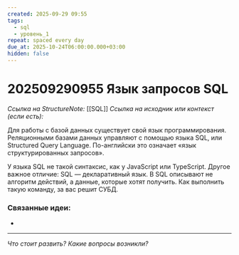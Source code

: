 ```yaml
---
created: 2025-09-29 09:55
tags:
  - sql
  - уровень_1
repeat: spaced every day
due_at: 2025-10-24T06:00:00.000+03:00
hidden: false
---
```

# 202509290955 Язык запросов SQL

*Ссылка на StructureNote:* [[SQL]]
*Ссылка на исходник или контекст (если есть):*

Для работы с базой данных существует свой язык программирования. Реляционными базами данных управляют с помощью языка SQL, или Structured Query Language. По-английски это означает «язык структурированных запросов».

У языка SQL не такой синтаксис, как у JavaScript или TypeScript. Другое важное отличие: SQL — декларативный язык. В SQL описывают не алгоритм действий, а данные, которые хотят получить. Как выполнить такую команду, за вас решит СУБД.

### Связанные идеи:

* 

---

*Что стоит развить? Какие вопросы возникли?*
